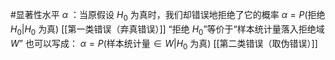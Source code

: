 #显著性水平  $\alpha$  ：当原假设 $H_0$ 为真时，我们却错误地拒绝了它的概率
	$\alpha = P(\text{拒绝 } H_0 | H_0 \text{ 为真})$ [[第一类错误（弃真错误）]] 
“拒绝 $H_0$”等价于“样本统计量落入拒绝域 $W$” 也可以写成：
	$\alpha = P(\text{样本统计量} \in W | H_0 \text{ 为真})$  [[第二类错误（取伪错误）]]